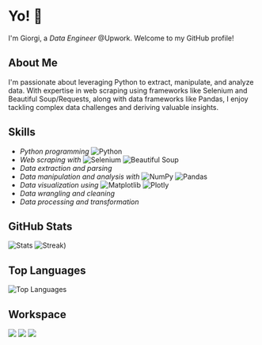 
# Yo! 👋
I'm Giorgi, a *Data Engineer* @Upwork. Welcome to my GitHub profile! 

## About Me
I'm passionate about leveraging Python to extract, manipulate, and analyze data. With expertise in web scraping using frameworks like Selenium and Beautiful Soup/Requests, along with data frameworks like Pandas, I enjoy tackling complex data challenges and deriving valuable insights.

## Skills
- *Python programming* ![Python](https://img.shields.io/badge/-Python-blue?logo=python&logoColor=white&style=flat)
- *Web scraping with* ![Selenium](https://img.shields.io/badge/-Selenium-green?logo=selenium&logoColor=white&style=flat) ![Beautiful Soup](https://img.shields.io/badge/-Beautiful%20Soup-blue?logo=beautifulsoup&logoColor=white&style=flat)
- *Data extraction and parsing*
- *Data manipulation and analysis with* ![NumPy](https://img.shields.io/badge/-NumPy-blue?logo=numpy&logoColor=white&style=flat) ![Pandas](https://img.shields.io/badge/-Pandas-blue?logo=pandas&logoColor=white&style=flat)
- *Data visualization using* ![Matplotlib](https://img.shields.io/badge/-Matplotlib-orange?logo=python&logoColor=white&style=flat) ![Plotly](https://img.shields.io/badge/-Plotly-orange?logo=plotly&logoColor=white&style=flat)
- *Data wrangling and cleaning*
- *Data processing and transformation*

## GitHub Stats
![Stats](https://github-readme-stats.vercel.app/api?username=tserediani&theme=tokyonight&show_icons=true&hide_border=true&count_private=true)
![Streak](https://github-readme-streak-stats.herokuapp.com/?user=tserediani&theme=tokyonight&hide_border=true))


## Top Languages
![Top Languages](https://github-readme-stats.vercel.app/api/top-langs/?username=tserediani&layout=compact&theme=tokyonight)

## Workspace
![](https://img.shields.io/badge/Intel-Core_i7_11700-0071C5?style=flat&logo=intel&logoColor=white)
![](https://img.shields.io/badge/Ubuntu-E95420?style=flat&logo=ubuntu&logoColor=white)
![](https://img.shields.io/badge/Visual_Studio_Code-0078D4?style=flat&logo=visual%20studio%20code&logoColor=white)

